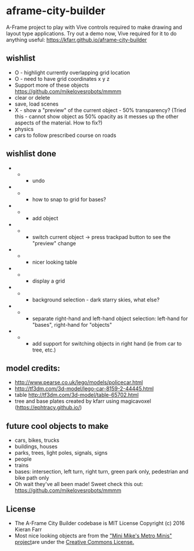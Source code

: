 # aframe-city-builder
A-Frame project to play with Vive controls required to make drawing and layout type applications. Try out a demo now, Vive required for it to do anything useful:
https://kfarr.github.io/aframe-city-builder

## wishlist
* O - highlight currently overlapping grid location
* O - need to have grid coordinates x y z
* Support more of these objects https://github.com/mikelovesrobots/mmmm
* clear or delete
* save, load scenes
* X - show a "preview" of the current object - 50% transparency? (Tried this - cannot show object as 50% opacity as it messes up the other aspects of the material. How to fix?)
* physics
* cars to follow prescribed course on roads

## wishlist done
* * - undo
* * - how to snap to grid for bases?
* * - add object
* * - switch current object -> press trackpad button to see the "preview" change
* * - nicer looking table
* * - display a grid
* * - background selection - dark starry skies, what else?
* * - separate right-hand and left-hand object selection: left-hand for "bases", right-hand for "objects"
* * - add support for switching objects in right hand (ie from car to tree, etc.)

## model credits:
* http://www.pearse.co.uk/lego/models/policecar.html
* http://tf3dm.com/3d-model/lego-car-8159-2-44445.html
* table http://tf3dm.com/3d-model/table-65702.html
* tree and base plates created by kfarr using magicavoxel (https://ephtracy.github.io/)

## future cool objects to make
* cars, bikes, trucks
* buildings, houses
* parks, trees, light poles, signals, signs
* people
* trains
* bases: intersection, left turn, right turn, green park only, pedestrian and bike path only
* Oh wait they've all been made! Sweet check this out: https://github.com/mikelovesrobots/mmmm

## License
* The A-Frame City Builder codebase is MIT License Copyright (c) 2016 Kieran Farr
* Most nice looking objects are from the <a href="https://github.com/mikelovesrobots/mmmm">"Mini Mike's Metro Minis" project</a>are under the <a href="https://github.com/mikelovesrobots/mmmm/blob/master/LICENSE">Creative Commons License.</a>
